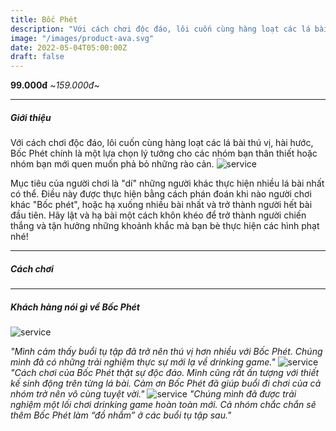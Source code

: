 ```yaml
---
title: Bốc Phét
description: "Với cách chơi độc đáo, lôi cuốn cùng hàng loạt các lá bài thú vị, hài hước, Bốc Phét chính là một lựa chọn lý tưởng cho các nhóm bạn thân thiết hoặc nhóm bạn mới quen muốn phả bỏ những rào cản."
image: "/images/product-ava.svg"
date: 2022-05-04T05:00:00Z
draft: false
---
```

**99.000đ** ~_159.000đ_~ 

---

##### Giới thiệu      
Với cách chơi độc đáo, lôi cuốn cùng hàng loạt các lá bài thú vị, hài hước, Bốc Phét chính là một lựa chọn lý tưởng cho các nhóm bạn thân thiết hoặc nhóm bạn mới quen muốn phả bỏ những rào cản.
![service](/images/contentbocphet.png "service")

Mục tiêu của người chơi là "dí" những người khác thực hiện nhiều lá bài nhất có thể. Điều này được thực hiện bằng cách phán đoán khi nào người chơi khác "Bốc phét", hoặc hạ xuống nhiều bài nhất và trở thành người hết bài đầu tiên. Hãy lật và hạ bài một cách khôn khéo để trở thành người chiến thắng và tận hưởng những khoảnh khắc mà bạn bè thực hiện các hình phạt nhé!



---

##### Cách chơi

<YoutubePlayer id="Jucveplxg1Q" title="YouTube Video" />

---
##### Khách hàng nói gì về Bốc Phét
![service](/images/feedback5.png "service")

_"Mình cảm thấy buổi tụ tập đã trở nên thú vị hơn nhiều với Bốc Phét. Chúng mình đã có những trải nghiệm thực sự mới lạ về drinking game."_
![service](/images/feedback2.png "service")
_"Cách chơi của Bốc Phét thật sự độc đáo. Mình cũng rất ấn tượng với thiết kế sinh động trên từng lá bài. Cảm ơn Bốc Phét đã giúp buổi đi chơi của cả nhóm trở nên vô cùng tuyệt vời."_
![service](/images/feedback4.png "service")
_"Chúng mình đã được trải nghiệm một lối chơi drinking game hoàn toàn mới. Cả nhóm chắc chắn sẽ thêm Bốc Phét làm “đồ nhắm” ở các buổi tụ tập sau."_